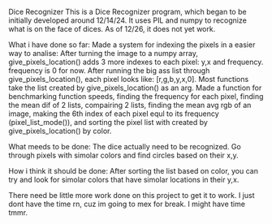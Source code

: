 Dice Recognizer 
This is a Dice Recognizer program, which began to be initially developed around 12/14/24.
It uses PIL and numpy to recognize what is on the face of dices.
As of 12/26, it does not yet work. 

What i have done so far:
    Made a system for indexing the pixels in a easier way to analise:
        After turning the image to a numpy array, give_pixels_location() adds 3 more indexes
        to each pixel: y,x and frequency. frequency is 0 for now.
        After running the big ass list through give_pixels_location(), each pixel looks like:
            [r,g,b,y,x,0].
        Most functions take the list created by give_pixels_location() as an arg.
    Made a function for benchmarking function speeds, finding the frequency for each pixel,
    finding the mean dif of 2 lists, compairing 2 lists, finding the mean avg rgb of an image,
    making the 6th index of each pixel equl to its frequency (pixel_list_mode()), and sorting
    the pixel list with created by give_pixels_location() by color. 

What meeds to be done:
    The dice actually need to be recognized. 
    Go through pixels with simolar colors and find circles based on their x,y. 

How i think it should be done:
    After sorting the list based on color, you can try and look for simolar colors that have
    simolar locations in their y,x. 

There need be little more work done on this project to get it to work. I just dont have the
time rn, cuz im going to mex for break. I might have time tmmr. 
